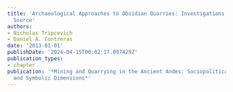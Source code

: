 ```yaml
---
title: 'Archaeological Approaches to Obsidian Quarries: Investigations at the Quispisisa
  Source'
authors:
- Nicholas Tripcevich
- Daniel A. Contreras
date: '2013-01-01'
publishDate: '2024-04-15T00:02:17.097429Z'
publication_types:
- chapter
publication: '*Mining and Quarrying in the Ancient Andes: Sociopolitical, Economic
  and Symbolic Dimensions*'
---
```

